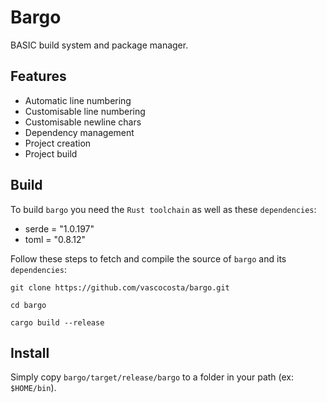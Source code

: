 # Bargo

BASIC build system and package manager.

## Features

* Automatic line numbering
* Customisable line numbering
* Customisable newline chars
* Dependency management
* Project creation
* Project build

## Build

To build `bargo` you need the `Rust toolchain` as well as these `dependencies`:

* serde = "1.0.197"
* toml = "0.8.12"

Follow these steps to fetch and compile the source of `bargo` and its `dependencies`:

```
git clone https://github.com/vascocosta/bargo.git

cd bargo

cargo build --release
```

## Install

Simply copy `bargo/target/release/bargo` to a folder in your path (ex: `$HOME/bin`).